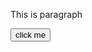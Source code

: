 <!DOCTYPE html>
<html>
<head>
  <meta charset="utf-8">
  <meta name="viewport" content="width=device-width">
  <title>JS Bin</title>
</head>
<body>
  <P>This is paragraph</P>
  <P id="content"></P>
  <script>
    //window.alert(5 + 6);
    //document.write(5 + 6);
    //document.getElementById("content").innerHTML=5+6;
    console.log(5 + 6);
    
  </script>
  <button onclick="document.write(5 + 6)">click me</button>
  
</body>
</html>

